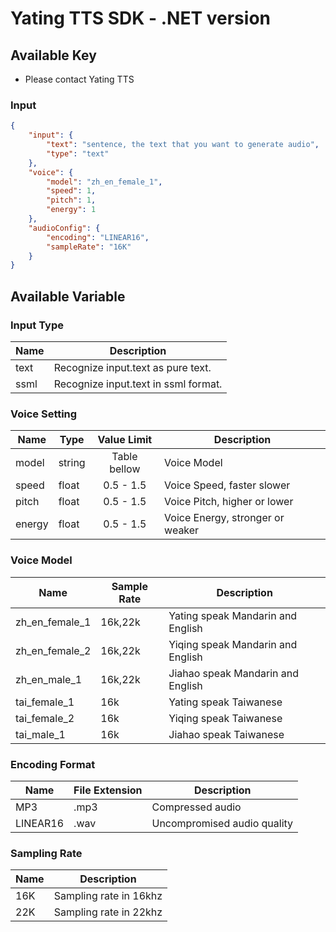 # Yating TTS SDK - .NET version

## Available Key

- Please contact Yating TTS

### Input

```JSON
{
    "input": {
        "text": "sentence, the text that you want to generate audio",
        "type": "text"
    },
    "voice": {
        "model": "zh_en_female_1",
        "speed": 1,
        "pitch": 1,
        "energy": 1
    },
    "audioConfig": {
        "encoding": "LINEAR16",
        "sampleRate": "16K"
    }
}
```

## Available Variable

### Input Type

| Name | Description                          |
| ---- | ------------------------------------ |
| text | Recognize input.text as pure text.   |
| ssml | Recognize input.text in ssml format. |

### Voice Setting

| Name   | Type   | Value Limit  | Description                      |
| ------ | ------ | :----------: | -------------------------------- |
| model  | string | Table bellow | Voice Model                      |
| speed  | float  |  0.5 - 1.5   | Voice Speed, faster slower       |
| pitch  | float  |  0.5 - 1.5   | Voice Pitch, higher or lower     |
| energy | float  |  0.5 - 1.5   | Voice Energy, stronger or weaker |

### Voice Model

| Name           | Sample Rate | Description                       |
| -------------- | ----------- | --------------------------------- |
| zh_en_female_1 | 16k,22k     | Yating speak Mandarin and English |
| zh_en_female_2 | 16k,22k     | Yiqing speak Mandarin and English |
| zh_en_male_1   | 16k,22k     | Jiahao speak Mandarin and English |
| tai_female_1   | 16k         | Yating speak Taiwanese            |
| tai_female_2   | 16k         | Yiqing speak Taiwanese            |
| tai_male_1     | 16k         | Jiahao speak Taiwanese            |

### Encoding Format

| Name     | File Extension | Description                 |
| -------- | -------------- | --------------------------- |
| MP3      | .mp3           | Compressed audio            |
| LINEAR16 | .wav           | Uncompromised audio quality |

### Sampling Rate

| Name | Description            |
| ---- | ---------------------- |
| 16K  | Sampling rate in 16khz |
| 22K  | Sampling rate in 22khz |
